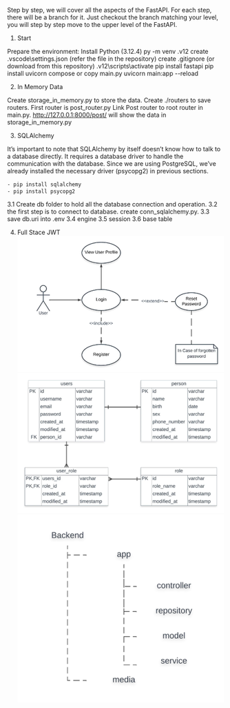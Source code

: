 Step by step, we will cover all the aspects of the FastAPI. For each step, there will be a branch for it. Just checkout the branch matching your level, you will step by step move to the upper level of the FastAPI.

1. Start 

Prepare the environment:
    Install Python (3.12.4)
    py -m venv .v12
    create .vscode\settings.json (refer the file in the repository)
    create .gitignore (or download from this repository)
    .v12\scripts\activate
    pip install fastapi
    pip install uvicorn
    compose or copy main.py
    uvicorn main:app --reload

2. In Memory Data

Create storage_in_memory.py to store the data. 
Create ./routers to save routers. First router is post_router.py
Link Post router to root router in main.py.
http://127.0.0.1:8000/post/ will show the data in storage_in_memory.py

3. SQLAlchemy

It’s important to note that SQLAlchemy by itself doesn’t know how to talk to a database directly. It requires a database driver to handle the communication with the database. Since we are using PostgreSQL, we’ve already installed the necessary driver (psycopg2) in previous sections.

    - pip install sqlalchemy
    - pip install psycopg2

3.1 Create db folder to hold all the database connection and operation.
3.2 the first step is to connect to database. create conn_sqlalchemy.py.
3.3 save db.uri into .env
3.4 engine
3.5 session
3.6 base table

4. Full Stace JWT
![alt text](.\images\useCases.png)
![alt text](.\images\erd.png)
![alt text](.\images\structure.png)